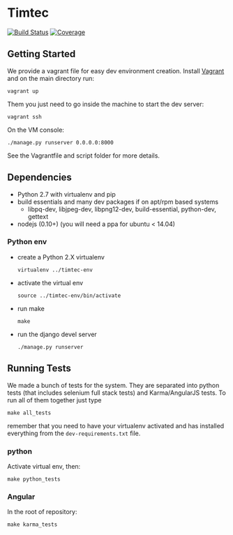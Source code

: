 # Timtec

[![Build Status](https://drone.io/github.com/hacklabr/timtec/status.png)](https://drone.io/github.com/hacklabr/timtec/latest)
[![Coverage](https://coveralls.io/repos/hacklabr/timtec/badge.png)](https://coveralls.io/r/hacklabr/timtec)


## Getting Started

We provide a vagrant file for easy dev environment creation. Install
[Vagrant](http://www.vagrantup.com/) and on the main directory run:

    vagrant up

Them you just need to go inside the machine to start the dev server:

    vagrant ssh

On the VM console:

    ./manage.py runserver 0.0.0.0:8000

See the Vagrantfile and script folder for more details.

## Dependencies


* Python 2.7 with virtualenv and pip
* build essentials and many dev packages if on apt/rpm based systems
    * libpq-dev, libjpeg-dev, libpng12-dev, build-essential, python-dev, gettext
* nodejs (0.10+) (you will need a ppa for ubuntu < 14.04)

### Python env


* create a Python 2.X virtualenv

    `virtualenv ../timtec-env`

* activate the virtual env

    `source ../timtec-env/bin/activate`

* run make

    `make`

* run the django devel server

    `./manage.py runserver`

## Running Tests

We made a bunch of tests for the system. They are separated into python tests
(that includes selenium full stack tests) and Karma/AngularJS tests. To run all
of them together just type

    make all_tests

remember that you need to have your virtualenv activated and has installed
everything from the `dev-requirements.txt` file.

### python

Activate virtual env, then:

    make python_tests

### Angular

In the root of repository:

    make karma_tests
